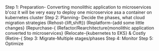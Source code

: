 Step 1: Preparation- Converting monolithic application to microservices b'coz it will be very easy to deploy one microservice asa a container on kubernetes cluster
Step 2: Planning- Decide the phases, what cloud migration strategies (Rehost-{lift,shift})
(Replatform-{add some little changes}
(Repurchase-{
(Refactor/Rearchitecture{monolithic application converted to microservices}
(Relocate-{kubernetes to EKS} & Costly
(Retire-{
Step 3: Migrate-Multiple stages/phases
Step 4: Monitor
Step 5: Optimize
